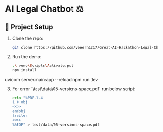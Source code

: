 # AI Legal Chatbot ⚖️


## 📂 Project Setup

1. Clone the repo:
   ```bash
   git clone https://github.com/yeeern1217/Great-AI-Hackathon-Legal-Chatbot.git
2. Run the demo:
   ```bash
   .\.venv\Scripts\Activate.ps1
   npm install
uvicorn server.main:app --reload
   npm run dev

3. For error '\\test\\data\\05-versions-space.pdf' run below script:
   ```bash
   echo "%PDF-1.4
   1 0 obj
   <<>>
   endobj
   trailer
   <<>>
   %%EOF" > test/data/05-versions-space.pdf
